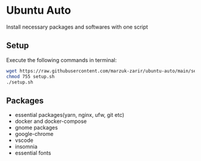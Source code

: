 # Ubuntu Auto

Install necessary packages and softwares with one script

## Setup

Execute the following commands in terminal:

```sh
wget https://raw.githubusercontent.com/marzuk-zarir/ubuntu-auto/main/setup.sh
chmod 755 setup.sh
./setup.sh
```

## Packages

-   essential packages(yarn, nginx, ufw, git etc)
-   docker and docker-compose
-   gnome packages
-   google-chrome
-   vscode
-   insomnia
-   essential fonts

